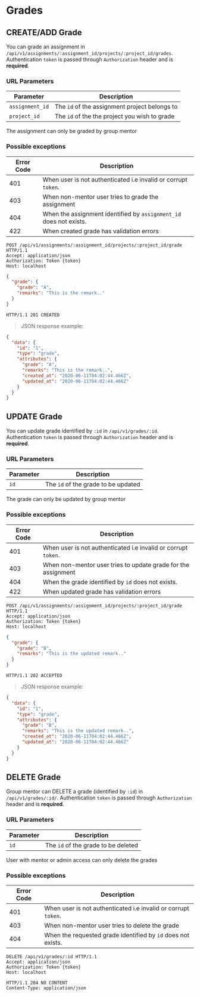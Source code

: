 # Grades

## CREATE/ADD Grade

You can grade an assignment in `/api/v1/assignments/:assignment_id/projects/:project_id/grades`. Authentication `token` is passed through `Authorization` header and is **required**.

### URL Parameters

| Parameter       | Description                                   |
| --------------- | --------------------------------------------- |
| `assignment_id` | The `id` of the assignment project belongs to |
| `project_id`    | The `id` of the the project you wish to grade |

<aside class="warning">The assignment can only be graded by group mentor</aside>

### Possible exceptions

| Error Code | Description                                                        |
| ---------- | ------------------------------------------------------------------ |
| 401        | When user is not authenticated i.e invalid or corrupt `token`.     |
| 403        | When non-mentor user tries to grade the assignment                 |
| 404        | When the assignment identified by `assignment_id` does not exists. |
| 422        | When created grade has validation errors                           |

```http
POST /api/v1/assignments/:assignment_id/projects/:project_id/grade HTTP/1.1
Accept: application/json
Authorization: Token {token}
Host: localhost
```

```json
{
  "grade": {
    "grade": "A",
    "remarks": "This is the remark.."
  }
}
```

```http
HTTP/1.1 201 CREATED
```

> JSON response example:

```json
{
  "data": {
    "id": "1",
    "type": "grade",
    "attributes": {
      "grade": "A",
      "remarks": "This is the remark..",
      "created_at": "2020-06-11T04:02:44.466Z",
      "updated_at": "2020-06-11T04:02:44.466Z"
    }
  }
}
```

## UPDATE Grade

You can update grade identified by `:id` in `/api/v1/grades/:id`. Authentication `token` is passed through `Authorization` header and is **required**.

### URL Parameters

| Parameter | Description                         |
| --------- | ----------------------------------- |
| `id`      | The `id` of the grade to be updated |

<aside class="warning">The grade can only be updated by group mentor</aside>

### Possible exceptions

| Error Code | Description                                                    |
| ---------- | -------------------------------------------------------------- |
| 401        | When user is not authenticated i.e invalid or corrupt `token`. |
| 403        | When non-mentor user tries to update grade for the assignment  |
| 404        | When the grade identified by `id` does not exists.             |
| 422        | When updated grade has validation errors                       |

```http
POST /api/v1/assignments/:assignment_id/projects/:project_id/grade HTTP/1.1
Accept: application/json
Authorization: Token {token}
Host: localhost
```

```json
{
  "grade": {
    "grade": "B",
    "remarks": "This is the updated remark.."
  }
}
```

```http
HTTP/1.1 202 ACCEPTED
```

> JSON response example:

```json
{
  "data": {
    "id": "1",
    "type": "grade",
    "attributes": {
      "grade": "B",
      "remarks": "This is the updated remark..",
      "created_at": "2020-06-11T04:02:44.466Z",
      "updated_at": "2020-06-11T04:02:44.466Z"
    }
  }
}
```

## DELETE Grade

Group mentor can DELETE a grade (identified by `:id`) in `/api/v1/grades/:id/`. Authentication `token` is passed through `Authorization` header and is **required**.

### URL Parameters

| Parameter | Description                         |
| --------- | ----------------------------------- |
| `id`      | The `id` of the grade to be deleted |

<aside class="warning">User with mentor or admin access can only delete the grades</aside>

### Possible exceptions

| Error Code | Description                                                    |
| ---------- | -------------------------------------------------------------- |
| 401        | When user is not authenticated i.e invalid or corrupt `token`. |
| 403        | When non-mentor user tries to delete the grade                 |
| 404        | When the requested grade identified by `id` does not exists.   |

```http
DELETE /api/v1/grades/:id HTTP/1.1
Accept: application/json
Authorization: Token {token}
Host: localhost
```

```http
HTTP/1.1 204 NO CONTENT
Content-Type: application/json
```
